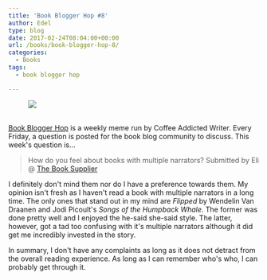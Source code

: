 ```yaml
---
title: 'Book Blogger Hop #8'
author: Edel
type: blog
date: 2017-02-24T08:04:00+00:00
url: /books/book-blogger-hop-8/
categories:
  - Books
tags:
  - book blogger hop

---
```

<figure><a rel="_nofollow" href="http://www.coffeeaddictedwriter.com/p/blog-page.html"><img src="https://i1.wp.com/3.bp.blogspot.com/-2bKizvp-A9w/WEjGAM4OjJI/AAAAAAAAV50/nU3xHQNtvSQQ8dRsB8OueG061E99KPrYACLcB/s1600/Book%2BBlogger%2BHop%2B%2528Final%2529.png?w=663&#038;ssl=1" data-recalc-dims="1" /></a></figure> 

<a rel="_nofollow" href="http://www.coffeeaddictedwriter.com/p/blog-page.html"></a>

<a rel="_nofollow" href="http://www.coffeeaddictedwriter.com/p/blog-page.html"><br /> </a><a rel="_nofollow" href="http://www.coffeeaddictedwriter.com/p/blog-page.html">Book Blogger Hop</a> is a weekly meme run by Coffee Addicted Writer. Every Friday, a question is posted for the book blog community to discuss. This week's question is&#8230;

> How do you feel about books with multiple narrators? Submitted by Eli @ [The Book Supplier][1]

I definitely don't mind them nor do I have a preference towards them. My opinion isn't fresh as I haven't read a book with multiple narrators in a long time. The only ones that stand out in my mind are _Flipped_ by Wendelin Van Draanen and Jodi Picoult's _Songs of the Humpback Whale_. The former was done pretty well and I enjoyed the he-said she-said style. The latter, however, got a tad too confusing with it's multiple narrators although it did get me incredibly invested in the story.

In summary, I don't have any complaints as long as it does not detract from the overall reading experience. As long as I can remember who's who, I can probably get through it.

 [1]: http://thebooksupplier.com/